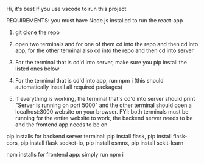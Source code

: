Hi, it's best if you use vscode to run this project 

REQUIREMENTS: you must have Node.js installed to run the react-app 

1. git clone the repo

2. open two terminals and for one of them cd into the repo and then cd into app, for the other terminal also cd into the repo and then cd into server

3. For the terminal that is cd'd into server, make sure you pip install the listed ones below

4. For the terminal that is cd'd into app, run npm i (this should automatically install all required packages)

5. If everything is working, the terminal that's cd'd into server should print "Server is running on port 5000" and the other terminal should open 
   a localhost:3000 website on your browser. FYI: both terminals must be running for the entire website to work, the backend server needs to be and the frontend app needs 
   to be on.


pip installs for backend server terminal: pip install flask, pip install flask-cors, pip install flask socket-io, pip install osmnx, pip install sckit-learn

npm installs for frontend app: simply run npm i 